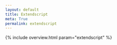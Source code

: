 ```yaml
---
layout: default
title: Extendscript
meta: True
permalink: extendscript
---
```


{% include overview.html param="extendscript" %}
